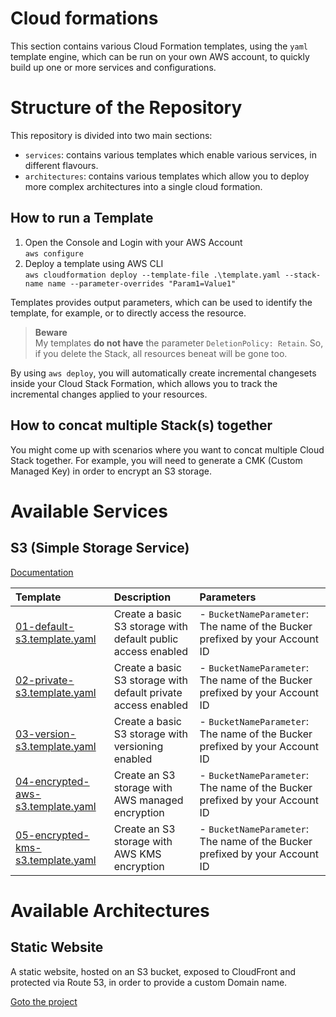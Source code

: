 # Cloud formations

This section contains various Cloud Formation templates, using the `yaml` template engine, which can be run on your own AWS account, to quickly build up one or more services and configurations.

# Structure of the Repository

This repository is divided into two main sections:

- `services`: contains various templates which enable various services, in different flavours.
- `architectures`: contains various templates which allow you to deploy more complex architectures into a single cloud formation.

## How to run a Template

1. Open the Console and Login with your AWS Account<br />
`aws configure`
2. Deploy a template using AWS CLI<br />
`aws cloudformation deploy --template-file .\template.yaml --stack-name name --parameter-overrides "Param1=Value1"` 

Templates provides output parameters, which can be used to identify the template, for example, or to directly access the resource.

 > **Beware** <br />
 My templates **do not have** the parameter `DeletionPolicy: Retain`. So, if you delete the Stack, all resources beneat will be gone too.

By using `aws deploy`, you will automatically create incremental changesets inside your Cloud Stack Formation, which allows you to track the incremental changes applied to your resources.

## How to concat multiple Stack(s) together

You might come up with scenarios where you want to concat multiple Cloud Stack together. For example, you will need to generate a CMK (Custom Managed Key) in order to encrypt an S3 storage.

# Available Services

## S3 (Simple Storage Service)

[Documentation](https://aws.amazon.com/s3)

| Template | Description | Parameters |
| :--- | :--- | :--- |
| [01-default-s3.template.yaml](./services/s3/01-default-s3.template.yaml) | Create a basic S3 storage with default public access enabled | - `BucketNameParameter`: The name of the Bucker prefixed by your Account ID |
| [02-private-s3.template.yaml](./services/s3/02-private-s3.template.yaml) | Create a basic S3 storage with default private access enabled | - `BucketNameParameter`: The name of the Bucker prefixed by your Account ID |
| [03-version-s3.template.yaml](./services/s3/03-version-s3.template.yaml) | Create a basic S3 storage with versioning enabled | - `BucketNameParameter`: The name of the Bucker prefixed by your Account ID |
| [04-encrypted-aws-s3.template.yaml](./services/s3/04-encrypted-aws-s3.template.yaml) | Create an S3 storage with AWS managed encryption | - `BucketNameParameter`: The name of the Bucker prefixed by your Account ID |
| [05-encrypted-kms-s3.template.yaml](./services/s3/05-encrypted-kms-s3.template.yaml) | Create an S3 storage with AWS KMS encryption | - `BucketNameParameter`: The name of the Bucker prefixed by your Account ID |

# Available Architectures

## Static Website

A static website, hosted on an S3 bucket, exposed to CloudFront and protected via Route 53, in order to provide a custom Domain name.

[Goto the project](./architectures/s3-website/)